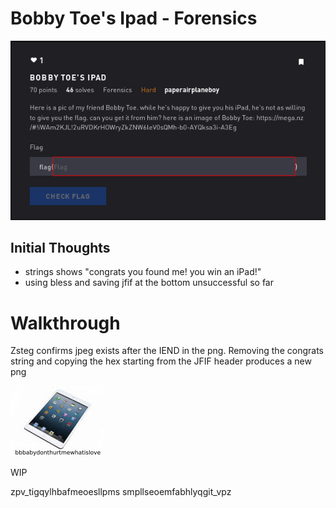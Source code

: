 # Bobby Toe's Ipad - Forensics

![Title](images/title.png)

## Initial Thoughts

* strings shows "congrats you found me! you win an iPad!"
* using bless and saving jfif at the bottom unsuccessful so far

# Walkthrough

Zsteg confirms jpeg exists after the IEND in the png. Removing the congrats string and copying the hex starting from the JFIF header produces a new png

![IPAD](images/ipad.jpeg)

WIP

zpv_tigqylhbafmeoesllpms
smpllseoemfabhlyqgit_vpz